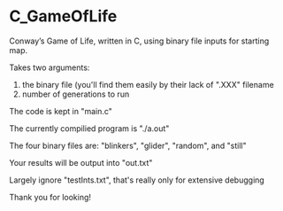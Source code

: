 # C_GameOfLife
Conway’s Game of Life, written in C, using binary file inputs for starting map. 

Takes two arguments: 
1) the binary file (you'll find them easily by their lack of ".XXX" filename
2) number of generations to run

The code is kept in "main.c"

The currently compilied program is "./a.out"

The four binary files are: "blinkers", "glider", "random", and "still" 

Your results will be output into "out.txt"

Largely ignore "testInts.txt", that's really only for extensive debugging

Thank you for looking!
